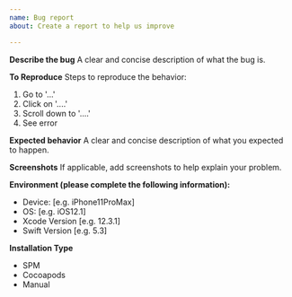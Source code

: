 ```yaml
---
name: Bug report
about: Create a report to help us improve

---
```


**Describe the bug**
A clear and concise description of what the bug is.

**To Reproduce**
Steps to reproduce the behavior:
1. Go to '...'
2. Click on '....'
3. Scroll down to '....'
4. See error

**Expected behavior**
A clear and concise description of what you expected to happen.

**Screenshots**
If applicable, add screenshots to help explain your problem.

**Environment (please complete the following information):**
 - Device: [e.g. iPhone11ProMax]
 - OS: [e.g. iOS12.1]
 - Xcode Version [e.g. 12.3.1]
 - Swift Version [e.g. 5.3]

**Installation Type**
 - SPM
 - Cocoapods
 - Manual
